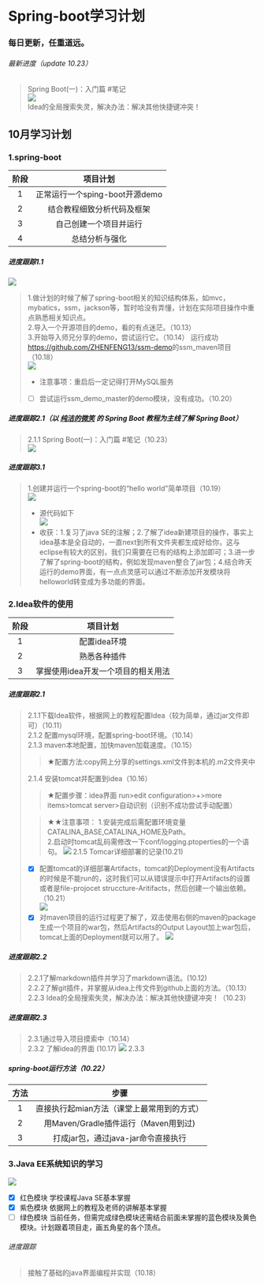 # Spring-boot学习计划

### 每日更新，任重道远。
###### 最新进度（update 10.23）
>  Spring Boot(一)：入门篇 #笔记   
 ![](./pic/111.jpg)  
> Idea的全局搜索失灵，解决办法：解决其他快捷键冲突！
## 10月学习计划
### 1.spring-boot
| 阶段 | 项目计划 |
| :------: | :------: |
|1|正常运行一个sping-boot开源demo|
|2|结合教程细致分析代码及框架|
|3|自己创建一个项目并运行|
|4|总结分析与强化|

##### 进度跟踪1.1
![](./pic/数据库状态.png)
> 1.做计划的时候了解了spring-boot相关的知识结构体系，如mvc，mybatics，ssm，jackson等，暂时哈没有弄懂，计划在实际项目操作中重点熟悉相关知识点。  
> 2.导入一个开源项目的demo，看的有点迷茫。（10.13）  
> 3.开始导入师兄分享的demo，尝试运行它。（10.14）
> 运行成功<https://github.com/ZHENFENG13/ssm-demo>的ssm_maven项目（10.18）  
 ![](./pic/ssm_demo首页.png)
>- 注意事项：重启后一定记得打开MySQL服务  
>- [ ] 尝试运行ssm_demo_master的demo模块，没有成功。（10.20）  
##### 进度跟踪2.1（以 [纯洁的微笑](http://www.ityouknow.com/spring-boot.html) 的 Spring Boot 教程为主线了解 Spring Boot）
> 2.1.1 Spring Boot(一)：入门篇  #笔记（10.23）  
 ![](./pic/111.jpg)
##### 进度跟踪3.1
> 1.创建并运行一个spring-boot的“hello world”简单项目（10.19）  
![](./pic/helloworld.png)  
> - 源代码如下  
  ![](./pic/源码.png)
>- 收获：1.复习了java SE的注解；2.了解了idea新建项目的操作，事实上idea基本是全自动的，一直next到所有文件夹都生成好给你，这与eclipse有较大的区别，我们只需要在已有的结构上添加即可；3.进一步了解了spring-boot的结构，例如发现maven整合了jar包；4.结合昨天运行的demo界面，有一点点灵感可以通过不断添加开发模块将helloworld转变成为多功能的界面。

### 2.Idea软件的使用
| 阶段 | 项目计划 |
| :------: | :------: |
|1|配置idea环境|
|2|熟悉各种插件|
|3|掌握使用idea开发一个项目的相关用法|
##### 进度跟踪2.1
> 2.1.1下载Idea软件，根据网上的教程配置Idea（较为简单，通过jar文件即可）（10.11）  
> 2.1.2 配置mysql环境，配置spring-boot环境。（10.14）  
> 2.1.3 maven本地配置，加快maven加载速度。（10.15）  
>> &#9733;配置方法:copy网上分享的settings.xml文件到本机的.m2文件夹中  
>
> 2.1.4 安装tomcat并配置到idea（10.16）  
>> &#9733;配置步骤：idea界面 run>edit configuration>+>more items>tomcat server>自动识别（识别不成功尝试手动配置）  
>
>> &#9733;&#9733;注意事项：
> 1.安装完成后需配置环境变量CATALINA_BASE,CATALINA_HOME及Path。  
> 2.启动时tomcat乱码需修改一下conf/logging.ptoperties的一个语句。
![](./pic/tomcat乱码更正方法.png)
> 2.1.5 Tomcar详细部署的记录(10.21)
> - [x] 配置tomcat的详细部署Artifacts，tomcat的Deployment没有Artifacts的时候是不能run的，这时我们可以从错误提示中打开Artifacts的设置或者是file-projocet struccture-Aritifacts，然后创建一个输出依赖。（10.21）  
 ![](./pic/artifacts.png)  
 > - [x] 对maven项目的运行过程更了解了，双击使用右侧的maven的package生成一个项目的war包，然后Artifacts的Output Layout加上war包后，tomcat上面的Deployment就可以用了。
 ![](./pic/depolyment.png)  
##### 进度跟踪2.2
> 2.2.1了解markdown插件并学习了markdown语法。(10.12)  
> 2.2.2了解git插件，并掌握从idea上传文件到github上面的方法。（10.13）  
> 2.2.3 Idea的全局搜索失灵，解决办法：解决其他快捷键冲突！（10.23）
##### 进度跟踪2.3
> 2.3.1通过导入项目摸索中（10.14）  
> 2.3.2 了解idea的界面  (10.17)
> ![](./pic/idea界面.jpg)
> 2.3.3 
##### spring-boot运行方法（10.22）
| 方法 | 步骤 |
| :------: | :------: |
|1|直接执行起mian方法（课堂上最常用到的方式）|
|2|用Maven/Gradle插件运行（Maven用到过)|
|3|打成jar包，通过java-jar命令直接执行|

### 3.Java EE系统知识的学习
![](./pic/13.jpg)
- [x] 红色模块 学校课程Java SE基本掌握
- [x] 紫色模块 依据网上的教程及老师的讲解基本掌握
- [ ] 绿色模块 当前任务，但需完成绿色模块还需结合前面未掌握的蓝色模块及黄色模块。计划跟着项目走，画五角星的各个顶点。
###### 进度跟踪
> 接触了基础的java界面编程并实现（10.18）
